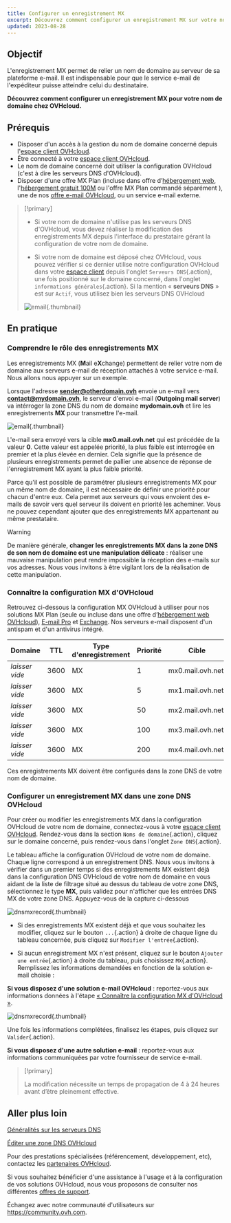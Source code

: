 ```yaml
---
title: Configurer un enregistrement MX
excerpt: Découvrez comment configurer un enregistrement MX sur votre nom de domaine chez OVHcloud
updated: 2023-08-28
---
```


## Objectif

L'enregistrement MX permet de relier un nom de domaine au serveur de sa plateforme e-mail. Il est indispensable pour que le service e-mail de l'expéditeur puisse atteindre celui du destinataire.

**Découvrez comment configurer un enregistrement MX pour votre nom de domaine chez OVHcloud.**

## Prérequis

- Disposer d'un accès à la gestion du nom de domaine concerné depuis l'[espace client OVHcloud](https://www.ovh.com/auth/?action=gotomanager&from=https://www.ovh.com/fr/&ovhSubsidiary=fr).
- Être connecté à votre [espace client OVHcloud](https://www.ovh.com/auth/?action=gotomanager&from=https://www.ovh.com/fr/&ovhSubsidiary=fr).
- Le nom de domaine concerné doit utiliser la configuration OVHcloud (c'est à dire les serveurs DNS d'OVHcloud).
- Disposer d'une offre MX Plan (incluse dans offre d’[hébergement web](https://www.ovhcloud.com/fr/web-hosting/), l'[hébergement gratuit 100M](https://www.ovhcloud.com/fr/domains/free-web-hosting/) ou l'offre MX Plan commandé séparément ), une de nos [offre e-mail OVHcloud](https://www.ovhcloud.com/fr/emails/), ou un service e-mail externe.

> [!primary]
>
> - Si votre nom de domaine n'utilise pas les serveurs DNS d'OVHcloud, vous devez réaliser la modification des enregistrements MX depuis l'interface du prestataire gérant la configuration de votre nom de domaine.
>
> - Si votre nom de domaine est déposé chez OVHcloud, vous pouvez vérifier si ce dernier utilise notre configuration OVHcloud dans votre [espace client](https://www.ovh.com/auth/?action=gotomanager&from=https://www.ovh.com/fr/&ovhSubsidiary=fr) depuis l'onglet `Serveurs DNS`{.action}, une fois positionné sur le domaine concerné, dans l'onglet `informations générales`{.action}. Si la mention « **serveurs DNS** » est sur `Actif`, vous utilisez bien les serveurs DNS OVHcloud
>
> ![email](images/email-dns-conf-mx00.png){.thumbnail}

## En pratique

### Comprendre le rôle des enregistrements MX 

Les enregistrements MX (**M**ail e**X**change) permettent de relier votre nom de domaine aux serveurs e-mail de réception attachés à votre service e-mail. Nous allons nous appuyer sur un exemple.

Lorsque l'adresse **sender@otherdomain.ovh** envoie un e-mail vers **contact@mydomain.ovh**, le serveur d'envoi e-mail (**Outgoing mail server**) va intérroger la zone DNS du nom de domaine **mydomain.ovh** et lire les enregistrements **MX** pour transmettre l'e-mail.

![email](images/email-dns-conf-mx01.png){.thumbnail}

L'e-mail sera envoyé vers la cible **mx0.mail.ovh.net** qui est précédée de la valeur **0**. Cette valeur est appelée priorité, la plus faible est interrogée en premier et la plus élevée en dernier. Cela signifie que la présence de plusieurs enregistrements permet de pallier une absence de réponse de l'enregistrement MX ayant la plus faible priorité.

Parce qu'il est possible de paramétrer plusieurs enregistrements MX pour un même nom de domaine, il est nécessaire de définir une priorité pour chacun d'entre eux. Cela permet aux serveurs qui vous envoient des e-mails de savoir vers quel serveur ils doivent en priorité les acheminer. Vous ne pouvez cependant ajouter que des enregistrements MX appartenant au même prestataire.

> [!warning]
>
> De manière générale, **changer les enregistrements MX dans la zone DNS de son nom de domaine est une manipulation délicate** : réaliser une mauvaise manipulation peut rendre impossible la réception des e-mails sur vos adresses. Nous vous invitons à être vigilant lors de la réalisation de cette manipulation.

### Connaître la configuration MX d'OVHcloud <a name="mxovhcloud"></a>

Retrouvez ci-dessous la configuration MX OVHcloud à utiliser pour nos solutions MX Plan (seule ou incluse dans une offre d’[hébergement web OVHcloud](https://www.ovhcloud.com/fr/web-hosting/)), [E-mail Pro](https://www.ovhcloud.com/fr/emails/email-pro/) et [Exchange](https://www.ovhcloud.com/fr/emails/). Nos serveurs e-mail disposent d'un antispam et d'un antivirus intégré.

|Domaine|TTL|Type d'enregistrement|Priorité|Cible|
|---|---|---|---|---|
|*laisser vide*|3600|MX|1|mx0.mail.ovh.net.|
|*laisser vide*|3600|MX|5|mx1.mail.ovh.net.|
|*laisser vide*|3600|MX|50|mx2.mail.ovh.net.|
|*laisser vide*|3600|MX|100|mx3.mail.ovh.net.|
|*laisser vide*|3600|MX|200|mx4.mail.ovh.net.|

Ces enregistrements MX doivent être configurés dans la zone DNS de votre nom de domaine.

### Configurer un enregistrement MX dans une zone DNS OVHcloud

Pour créer ou modifier les enregistrements MX dans la configuration OVHcloud de votre nom de domaine, connectez-vous à votre [espace client OVHcloud](https://www.ovh.com/auth/?action=gotomanager&from=https://www.ovh.com/fr/&ovhSubsidiary=fr). Rendez-vous dans la section `Noms de domaine`{.action}, cliquez sur le domaine concerné, puis rendez-vous dans l'onglet `Zone DNS`{.action}.

Le tableau affiche la configuration OVHcloud de votre nom de domaine. Chaque ligne correspond à un enregistrement DNS. Nous vous invitons à vérifier dans un premier temps si des enregistrements MX existent déjà dans la configuration DNS OVHcloud de votre nom de domaine en vous aidant de la liste de filtrage situé au dessus du tableau de votre zone DNS, sélectionnez le type **MX**, puis validez pour n'afficher que les entrées DNS MX de votre zone DNS. Appuyez-vous de la capture ci-dessous

![dnsmxrecord](images/mx-records-dns-zone.png){.thumbnail}

- Si des enregistrements MX existent déjà et que vous souhaitez les modifier, cliquez sur le bouton `...`{.action} à droite de chaque ligne du tableau concernée, puis cliquez sur `Modifier l'entrée`{.action}.

- Si aucun enregistrement MX n'est présent, cliquez sur le bouton `Ajouter une entrée`{.action} à droite du tableau, puis choisissez `MX`{.action}. Remplissez les informations demandées en fonction de la solution e-mail choisie :

**Si vous disposez d'une solution e-mail OVHcloud** : reportez-vous aux informations données à l'étape [« Connaître la configuration MX d'OVHcloud »](#mxovhcloud).

![dnsmxrecord](images/mx-records-dns-zone-modif.png){.thumbnail}

Une fois les informations complétées, finalisez les étapes, puis cliquez sur `Valider`{.action}.

**Si vous disposez d'une autre solution e-mail** : reportez-vous aux informations communiquées par votre fournisseur de service e-mail.


> [!primary]
>
> La modification nécessite un temps de propagation de 4 à 24 heures avant d’être pleinement effective.
>

## Aller plus loin

[Généralités sur les serveurs DNS](/pages/web/domains/dns_server_general_information)

[Éditer une zone DNS OVHcloud](/pages/web/domains/dns_zone_edit)

Pour des prestations spécialisées (référencement, développement, etc), contactez les [partenaires OVHcloud](https://partner.ovhcloud.com/fr/).

Si vous souhaitez bénéficier d'une assistance à l'usage et à la configuration de vos solutions OVHcloud, nous vous proposons de consulter nos différentes [offres de support](https://www.ovhcloud.com/fr/support-levels/).

Échangez avec notre communauté d'utilisateurs sur <https://community.ovh.com>.
